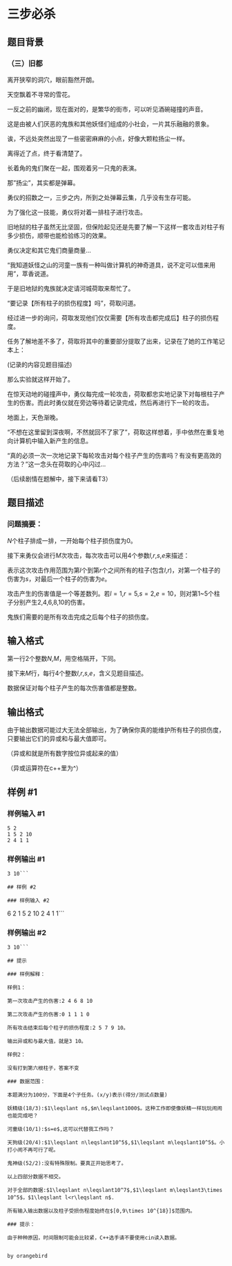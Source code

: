 # 三步必杀

## 题目背景

### （三）旧都

离开狭窄的洞穴，眼前豁然开朗。

天空飘着不寻常的雪花。

一反之前的幽闭，现在面对的，是繁华的街市，可以听见酒碗碰撞的声音。

这是由被人们厌恶的鬼族和其他妖怪们组成的小社会，一片其乐融融的景象。

诶，不远处突然出现了一些密密麻麻的小点，好像大颗粒扬尘一样。

离得近了点，终于看清楚了。

长着角的鬼们聚在一起，围观着另一只鬼的表演。

那”扬尘”，其实都是弹幕。

勇仪的招数之一，三步之内，所到之处弹幕云集，几乎没有生存可能。

为了强化这一技能，勇仪将对着一排柱子进行攻击。

旧地狱的柱子虽然无比坚固，但保险起见还是先要了解一下这样一套攻击对柱子有多少损伤，顺带也能检验练习的效果。

勇仪决定和其它鬼们商量商量...

“我知道妖怪之山的河童一族有一种叫做计算机的神奇道具，说不定可以借来用用”，萃香说道。

于是旧地狱的鬼族就决定请河城荷取来帮忙了。

“要记录【所有柱子的损伤程度】吗”，荷取问道。

经过进一步的询问，荷取发现他们仅仅需要【所有攻击都完成后】柱子的损伤程度。

任务了解地差不多了，荷取将其中的重要部分提取了出来，记录在了她的工作笔记本上：

(记录的内容见题目描述)

那么实验就这样开始了。

在惊天动地的碰撞声中，勇仪每完成一轮攻击，荷取都忠实地记录下对每根柱子产生的伤害。而此时勇仪就在旁边等待着记录完成，然后再进行下一轮的攻击。

地面上，天色渐晚。

“不想在这里留到深夜啊，不然就回不了家了”，荷取这样想着，手中依然在重复地向计算机中输入新产生的信息。

“真的必须一次一次地记录下每轮攻击对每个柱子产生的伤害吗？有没有更高效的方法？”这一念头在荷取的心中闪过...

（后续剧情在题解中，接下来请看T3）


## 题目描述

### 问题摘要：

$N$个柱子排成一排，一开始每个柱子损伤度为0。

接下来勇仪会进行$M$次攻击，每次攻击可以用4个参数$l$,$r$,$s$,$e$来描述：

表示这次攻击作用范围为第$l$个到第$r$个之间所有的柱子(包含$l$,$r$)，对第一个柱子的伤害为$s$，对最后一个柱子的伤害为$e$。

攻击产生的伤害值是一个等差数列。若$l=1$,$r=5$,$s=2$,$e=10$，则对第1~5个柱子分别产生2,4,6,8,10的伤害。

鬼族们需要的是所有攻击完成之后每个柱子的损伤度。

## 输入格式

第一行2个整数$N$,$M$，用空格隔开，下同。

接下来$M$行，每行4个整数$l$,$r$,$s$,$e$，含义见题目描述。

数据保证对每个柱子产生的每次伤害值都是整数。


## 输出格式

由于输出数据可能过大无法全部输出，为了确保你真的能维护所有柱子的损伤度，只要输出它们的异或和与最大值即可。

（异或和就是所有数字按位异或起来的值）

（异或运算符在c++里为^）

## 样例 #1

### 样例输入 #1
```
5 2
1 5 2 10
2 4 1 1
```

### 样例输出 #1

```
3 10```

## 样例 #2

### 样例输入 #2
```
6 2
1 5 2 10
2 4 1 1```

### 样例输出 #2

```
3 10```

## 提示

### 样例解释：

样例1：

第一次攻击产生的伤害:2 4 6 8 10

第二次攻击产生的伤害:0 1 1 1 0

所有攻击结束后每个柱子的损伤程度:2 5 7 9 10。

输出异或和与最大值，就是3 10。

样例2：

没有打到第六根柱子，答案不变

### 数据范围：

本题满分为100分，下面是4个子任务。(x/y)表示(得分/测试点数量)

妖精级(18/3):$1\leqslant n$,$m\leqslant1000$。这种工作即使像妖精一样玩玩闹闹也能完成吧？

河童级(10/1):$s=e$,这可以代替我工作吗？

天狗级(20/4):$1\leqslant n\leqslant10^5$,$1\leqslant m\leqslant10^5$。小打小闹不再可行了呢。

鬼神级(52/2):没有特殊限制。要真正开始思考了。

以上四部分数据不相交。

对于全部的数据:$1\leqslant n\leqslant10^7$,$1\leqslant m\leqslant3\times 10^5$，$1\leqslant l<r\leqslant n$.

所有输入输出数据以及柱子受损伤程度始终在$[0,9\times 10^{18}]$范围内。

### 提示：

由于种种原因，时间限制可能会比较紧，C++选手请不要使用cin读入数据。


by orangebird
